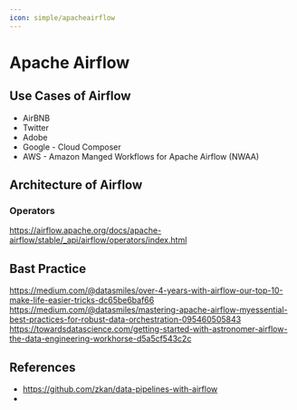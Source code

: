 ```yaml
---
icon: simple/apacheairflow
---
```


# Apache Airflow

## Use Cases of Airflow

- AirBNB
- Twitter
- Adobe
- Google - Cloud Composer
- AWS - Amazon Manged Workflows for Apache Airflow (NWAA)

## Architecture of Airflow

### Operators

https://airflow.apache.org/docs/apache-airflow/stable/_api/airflow/operators/index.html

## Bast Practice

https://medium.com/@datasmiles/over-4-years-with-airflow-our-top-10-make-life-easier-tricks-dc65be6baf66
https://medium.com/@datasmiles/mastering-apache-airflow-myessential-best-practices-for-robust-data-orchestration-095460505843
https://towardsdatascience.com/getting-started-with-astronomer-airflow-the-data-engineering-workhorse-d5a5cf543c2c


## References

- https://github.com/zkan/data-pipelines-with-airflow
-

